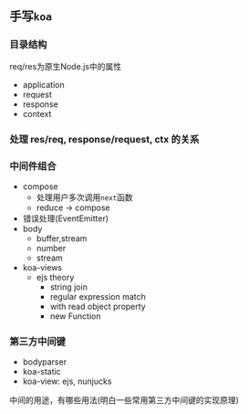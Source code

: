 ## 手写`koa`

### 目录结构
req/res为原生Node.js中的属性

* application
* request
* response
* context

### 处理 res/req, response/request, ctx 的关系

### 中间件组合
* compose
  * 处理用户多次调用`next`函数
  * reduce -> compose
* 错误处理(EventEmitter)
* body
  * buffer,stream
  * number
  * stream 
* koa-views
  * ejs theory
    * string join
    * regular expression match
    * with read object property
    * new Function
### 第三方中间键
* bodyparser
* koa-static
* koa-view: ejs, nunjucks

中间的用途，有哪些用法(明白一些常用第三方中间键的实现原理)
